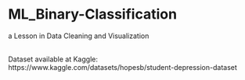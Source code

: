 # ML_Binary-Classification
a Lesson in Data Cleaning and Visualization

<br>
Dataset available at Kaggle: https://www.kaggle.com/datasets/hopesb/student-depression-dataset

